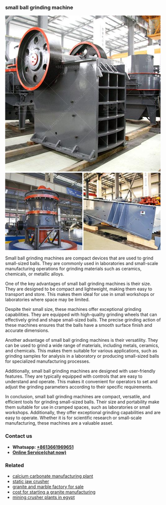<h3>small ball grinding machine</h3><img src='1706754184.jpg' alt=''><p>Small ball grinding machines are compact devices that are used to grind small-sized balls. They are commonly used in laboratories and small-scale manufacturing operations for grinding materials such as ceramics, chemicals, or metallic alloys.</p><p>One of the key advantages of small ball grinding machines is their size. They are designed to be compact and lightweight, making them easy to transport and store. This makes them ideal for use in small workshops or laboratories where space may be limited.</p><p>Despite their small size, these machines offer exceptional grinding capabilities. They are equipped with high-quality grinding wheels that can effectively grind and shape small-sized balls. The precise grinding action of these machines ensures that the balls have a smooth surface finish and accurate dimensions.</p><p>Another advantage of small ball grinding machines is their versatility. They can be used to grind a wide range of materials, including metals, ceramics, and chemicals. This makes them suitable for various applications, such as grinding samples for analysis in a laboratory or producing small-sized balls for specialized manufacturing processes.</p><p>Additionally, small ball grinding machines are designed with user-friendly features. They are typically equipped with controls that are easy to understand and operate. This makes it convenient for operators to set and adjust the grinding parameters according to their specific requirements.</p><p>In conclusion, small ball grinding machines are compact, versatile, and efficient tools for grinding small-sized balls. Their size and portability make them suitable for use in cramped spaces, such as laboratories or small workshops. Additionally, they offer exceptional grinding capabilities and are easy to operate. Whether it is for scientific research or small-scale manufacturing, these machines are a valuable asset.</p><h3>Contact us</h3><ul><li><strong>Whatsapp:&nbsp;<a href="https://wa.me/8613661969651">+8613661969651</a></strong></li><li><a href="https://swt.shibang-china.com/?git&amp;zhl&amp;small ball grinding machine"><strong>Online Service(chat now)</strong></a></li></ul><h3>Related</h3><ul><li><a href='calcium carbonate manufacturing plant.md'>calcium carbonate manufacturing plant</a></li><li><a href='static jaw crusher.md'>static jaw crusher</a></li><li><a href='granite and marble factory for sale.md'>granite and marble factory for sale</a></li><li><a href='cost for starting a granite manufacturing.md'>cost for starting a granite manufacturing</a></li><li><a href='mining crusher plants in egypt.md'>mining crusher plants in egypt</a></li></ul>
